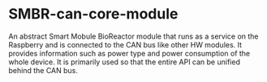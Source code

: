 # SMBR-can-core-module
An abstract Smart Mobule BioReactor module that runs as a service on the Raspberry and is connected to the CAN bus like other HW modules. It provides information such as power type and power consumption of the whole device. It is primarily used so that the entire API can be unified behind the CAN bus.
